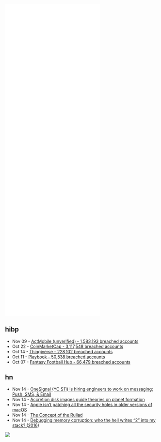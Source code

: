 ![Metrics](https://raw.githubusercontent.com/phixion/phixion/master/metrics.svg)

## hibp

<!--
for https://github.com/phixion/phixion/blob/main/.github/workflows/feeds.yml
-->
<!--START_SECTION:haveibeenpwnd-->
- Nov 09 - [ActMobile (unverified) - 1,583,193 breached accounts](https://haveibeenpwned.com/PwnedWebsites#ActMobile)
- Oct 22 - [CoinMarketCap - 3,117,548 breached accounts](https://haveibeenpwned.com/PwnedWebsites#CoinMarketCap)
- Oct 14 - [Thingiverse - 228,102 breached accounts](https://haveibeenpwned.com/PwnedWebsites#Thingiverse)
- Oct 11 - [Playbook - 50,538 breached accounts](https://haveibeenpwned.com/PwnedWebsites#Playbook)
- Oct 07 - [Fantasy Football Hub - 66,479 breached accounts](https://haveibeenpwned.com/PwnedWebsites#FantasyFootballHub)
<!--END_SECTION:haveibeenpwnd-->

## hn

<!--
for https://github.com/phixion/phixion/blob/main/.github/workflows/feeds.yml
-->
<!--START_SECTION:hn-->
- Nov 14 - [OneSignal (YC S11) is hiring engineers to work on messaging: Push, SMS, & Email](https://onesignal.com/careers)
- Nov 14 - [Accretion disk images guide theories on planet formation](https://www.quantamagazine.org/scientists-debate-if-cosmic-pebbles-create-rocky-planets-like-earth-20211103/)
- Nov 14 - [Apple isn’t patching all the security holes in older versions of macOS](https://arstechnica.com/gadgets/2021/11/psa-apple-isnt-actually-patching-all-the-security-holes-in-older-versions-of-macos/)
- Nov 14 - [The Concept of the Ruliad](https://writings.stephenwolfram.com/2021/11/the-concept-of-the-ruliad/)
- Nov 14 - [Debugging memory corruption: who the hell writes “2” into my stack? (2016)](https://blog.unity.com/technology/debugging-memory-corruption-who-the-hell-writes-2-into-my-stack-2)
<!--END_SECTION:hn-->

<!--
for https://yhype.me
-->
![](https://hit.yhype.me/github/profile?user_id=13013670)
